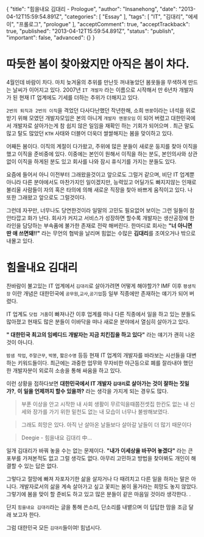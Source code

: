 {
    "title": "힘을내요 김대리 - Prologue",
    "author": "Insanehong",
    "date": "2013-04-12T15:59:54.891Z",
    "categories": [
        "Essay"
    ],
    "tags": [
        "IT",
        "김대리",
        "에세이",
        "프롤로그",
        "prologue"
    ],
    "acceptComment": true,
    "acceptTrackback": true,
    "published": "2013-04-12T15:59:54.891Z",
    "status": "publish",
    "important": false,
    "advanced": {}
}

# 따듯한 봄이 찾아왔지만 아직은 봄이 차다.
4월인데 바람이 차다. 마치 늦겨울의 추위를 만난듯 꺼내놓았던 봄옷들을 무색하게 만드는 날씨가 이어지고 있다. 
2007년 `IT 개발자` 라는 이름으로 시작해서 만 6년차 개발자가 된 현재 IT 업계에도 기세를 더하는 추위가 더해지고 있다.

`2번의 퇴직과 2번의 이직`을 격었던 다사다난했던 작년한해, 소희 `멘붕`이라는 녀석을 위로 받기 위해 모였던 개발자모임은 본의 아니게 `개발자 멘붕모임` 이 되어 버렸고 대한민국에서 개발자로 살아가는게 참 쉽지 않은 일임을 재확인 하는 기회가 되어으며 . 최근 말도많고 탈도 많았던 `KTH` 사태와 더블어 더욱더 쌀쌀해지는 봄을 맞이하고 있다. 

어째든 봄이다. 이직의 계절이 다가왔고, 주위에 많은 분들이 새로운 둥지를 찾아 이직을 했고 이직을 준비중에 있다. 이중에는 본인이 원해서 이직을 하는 분도, 본인의사와 상관없이 이직을 하게된 분도 있고 회사를 나와 잠시 휴식기를 가지는 분들도 있다.

요즘에 들어서 아니 이전부터 그래왔을것이고 앞으로도 그럴거 같으며, 비단 IT 업계뿐 아니라 다른 분야에서도 마찬가지인 일이겠지만, 능력있고 어딜가도 빠지지않는 인재로 불리울 사람들이 자의 혹은 타의에 의해 새로운 직장을 찾아 바쁘게 움직이고 있다. 
나 또한 그래왔고 앞으로도 그럴것이다. 

그런데 자꾸만, 너무나도 당연한것이라 일말의 고민도 필요없어 보이는 그런 일들이 참 안타깝고 화가 난다. 회사가 커지고 서비스가 성장하면 할수록 개발자는 생산공장에 한 라인을 담당하는 부속품에 불가한 존재로 전락 해버린다. 한마디로 회사는 **"너 아니면 딴 애 쓰면돼!!"** 라는 무언의 협박을 날리며 힘없는 수많은 **김대리**를 조여오거나 밖으로 내몰고 있다.  

# 힘을내요 김대리
찬바람이 불고있는 IT 업계에서 `김대리`로 살아가려면 어떻게 해야할가? 
IMF 이후 `평생직장` 이란 개념은 대한민국에 `공무원`,`교사`,`공기업`등 일부 직종에만 존재하는 얘기가 되어 버렸다. 

IT 업계도 `닷컴 거품`이 빠져나간 이후 업계를 떠나 다른 직종에서 일을 하고 있는 분들도 많아졌고 현재도 많은 분들이 이바닥을 떠나 새로운 분야에서 열심히 살아가고 있다. 

**" 대한민국 최고의 임베디드 개발자는 지금 치킨집을 하고 있다"** 라는 얘기가 괜히 나온것이 아니다. 

`밤샘 작업`, `주말근무`, `박봉`, `짧은수명` 등등 현재 IT 업계의 개발자를 바라보는 시선들을 대변하는 키워드들이다. 최근에는 과중한 업무와 무자비한 야근등으로 폐를 잘라내야 했던 한 개발자분이 외로히 소송을 통해 싸움을 하고 있다. 

이런 상황을 접하다보면 **대한민국에서  IT 개발자 `김대리`로 살아가는 것이 잘하는 짓일가?**, **이 일을 언제까지 할수 있을까?** 라는 생각을 가지게 되는 경우도 많다. 

>부푼 이상을 안고 시작한 내 사회 생활이 무르익을때쯤전셋집 한칸도 없는 내 신세와 장가를 가기 위한 밑천도 없는 내 모습이 너무나 불쌍해보였다.

> 그래도 희망은 있다. 아직 난 살아온 날들보다 살아갈 날들이 더 많기 때문이다

> Deegie - 힘을내요 김대리 中...

일개 김대리가 바꿔 놓을 수는 없는 문제이다. **"내가 이세상을 바꾸어 놓겠다"** 라는 큰 포부를 가져본적도 없고 그럴 생각도 없다. 아무리 고민하고 방법을 찾아봐도 개인이 해결할 수 있는 답은 없다. 

그렇다고 절망에 빠져 자포자기한 삶을 살자거나 다 때려치고 다른 일을 하자는 말은 아니다. 개발자로서의 삶을 계속 살아가고 싶고 꽃피는 봄이 올거라는 희망도 놓지 않았다. 그렇기에 봄을 맞이 할 준비도 하고 있고 많은 분들이 같은 마음일 것이라 생각한다. . 

단지   `힘을내요 김대리`라는 글을 통해 쓴소리, 단소리를 내뱉으며 이 답답한 맘을 조금 달래 보고자 한다.  

그럼 대한민국 모든 `김대리`들이여! 힘냅시다.




